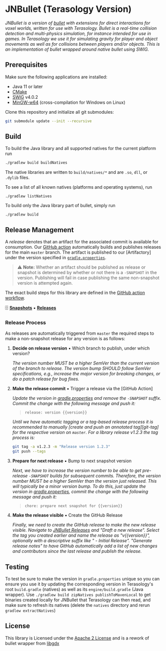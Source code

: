 # JNBullet (Terasology Version)

_JNBullet is a version of [bullet](https://github.com/bulletphysics/bullet3) with extensions for direct interactions for voxel worlds, written for use with Terasology.
Bullet is a real-time collision detection and multi-physics simulation, for instance intended for use in games.
In Terasology we use it for simulating gravity for player and object movements as well as for collisions between players and/or objects.
This is an implementation of bullet wrapped around native bullet using SWIG._

## Prerequisites

Make sure the following applications are installed:

- Java 11 or later
- [CMake](https://cmake.org/)
- [SWIG](https://www.swig.org/) v4.0.2
- [MinGW-w64](https://www.mingw-w64.org/) (cross-compilation for Windows on Linux)

Clone this repository and initialize all git submodules:

```sh
git submodule update --init --recursive
```

## Build

To build the Java library and all supported natives for the current platform run

```sh
./gradlew build buildNatives
```

The native libraries are written to `build/natives/*` and are `.so`, `dll`, or `.dylib` files.

To see a list of all known natives (platforms and operating systems), run

```
./gradlew listNatives
```

To build only the Java library part of bullet, simply run 

```
./gradlew build
```

## Release Management

A _release_ denotes that an artifact for the associated commit is available for consumption. Our
[GitHub action](https://github.com/MovingBlocks/JNBullet/actions) automatically builds and publishes releases for the main `master` branch.
The artifact is published to our [Artifactory] under the version specified in [`gradle.properties`](./gradle.properties).

> ⚠ **Note:** Whether an artifact should be published as release or snapshot is determined by whether or not there is a
> `-SNAPSHOT` in the version. Publishing will fail in case publishing the same non-snapshot version is attempted
> again.

The exact build steps for this library are defined in the [GitHub action workflow](./.github/workflows/allInOne.yml).

🗄 [**Snapshots**](https://artifactory.terasology.io/ui/repos/tree/General/libs-snapshot-local/org/terasology/jnbullet) ▪ [**Releases**](https://artifactory.terasology.io/ui/repos/tree/General/libs-release-local/org/terasology/jnbullet)

### Release Process

As releases are automatically triggered from `master` the required steps to make a 
non-snapshot release for any version is as follows:

1. **Decide on release version** ▪ Which branch to publish, under which version?

    _The version number MUST be a higher SemVer than the current version of the branch to release.
     The version bump SHOULD follow SemVer specifications, e.g., increase the major version for breaking changes, or do
     a patch release for bug fixes._
 
1. **Make the release commit** ▪ Trigger a release via the [GitHub Action]

    _Update the version in [gradle.properties](./gradle.properties) and remove the `-SNAPSHOT` suffix. Commit the change with the
     following message and push it:_

    > `release: version {{version}}`

    _Until we have automatic tagging or a tag-based release process it is recommended to manually
     [create and push an annotated tag][git-tag] for the respective version on `master`. For a library release v1.2.3
     the tag process is:_
    
    ```sh
    git tag -a v1.2.3 -m "Release version 1.2.3"
    git push --tags
    ```
    
1. **Prepare for next release** ▪ Bump to next snapshot version

    _Next, we have to increase the version number to be able to get pre-release `-SNAPSHOT` builds for subsequent 
     commits. Therefore, the version number MUST be a higher SemVer than the version just released. This will typically
     be a minor version bump. To do this, just update the version in [gradle.properties](./gradle.properties), commit the 
     change with the following message and push it:_
    
    > `chore: prepare next snapshot for {{version}}`

1. **Make the release visible** ▪ Create the GitHub Release

    _Finally, we need to create the GitHub release to make the new release visible.
     Navigate to [JNBullet Releases](https://github.com/MovingBlocks/JNBullet/releases) and "Draft a new release".
     Select the tag you created earlier and name the release as "v{{version}}", optionally with a descriptive suffix like " - Initial Release".
     "Generate release notes" to have GitHub automatically add a list of new changes and contributors since the last release and publish the release._

## Testing

To test be sure to make the version in `gradle.properties` unique so you can ensure you use it by updating the corresponding version in Terasology's root `build.gradle` (natives) as well as its `engine/build.gradle` (Java wrapper). Use `./gradlew build zipNatives publishToMavenLocal` to get binaries created locally for JNBullet that Terasology can then read, and make sure to refresh its natives (delete the `natives` directory and rerun `gradlew extractNatives`)

## License

This library is Licensed under the [Apache 2 License](http://www.apache.org/licenses/LICENSE-2.0.html) and is a rework of bullet wrapper
from [libgdx](https://github.com/libgdx/libgdx)
